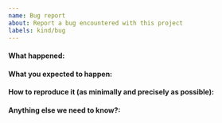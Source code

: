 ```yaml
---
name: Bug report
about: Report a bug encountered with this project
labels: kind/bug
---
```


<!-- 
Please use this template while reporting a bug and provide as much info as possible.

If the matter is security related, please disclose it privately via security@birthday.dev
-->

#### What happened:

#### What you expected to happen:

#### How to reproduce it (as minimally and precisely as possible):

#### Anything else we need to know?:
